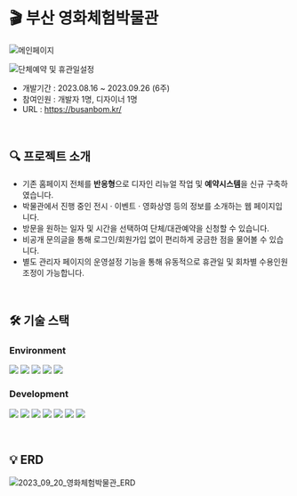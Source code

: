 # 🎬 부산 영화체험박물관
![메인페이지](https://github.com/Shye-Seo/busanbom/assets/93040911/d4337fd1-adb4-453c-9724-b2eec1d016aa)

![단체예약 및 휴관일설정](https://github.com/Shye-Seo/busanbom/assets/93040911/92551d03-f50e-422a-96e4-112c730fa2b9)
* 개발기간 : 2023.08.16 ~ 2023.09.26 (6주)
* 참여인원 : 개발자 1명, 디자이너 1명
* URL : <https://busanbom.kr/>

<br>

## 🔍 프로젝트 소개
- 기존 홈페이지 전체를 **반응형**으로 디자인 리뉴얼 작업 및 **예약시스템**을 신규 구축하였습니다.
- 박물관에서 진행 중인 전시 · 이벤트 · 영화상영 등의 정보를 소개하는 웹 페이지입니다. 
- 방문을 원하는 일자 및 시간을 선택하여 단체/대관예약을 신청할 수 있습니다. 
- 비공개 문의글을 통해 로그인/회원가입 없이 편리하게 궁금한 점을 물어볼 수 있습니다.
- 별도 관리자 페이지의 운영설정 기능을 통해 유동적으로 휴관일 및 회차별 수용인원 조정이 가능합니다.

<br>

## 🛠 기술 스택
### Environment
<picture><img src="https://img.shields.io/badge/Eclipse IDE-2C2255?style=for-the-badge&logo=Eclipse IDE&logoColor=white"></picture> <picture><img src="https://img.shields.io/badge/mysql-4479A1?style=for-the-badge&logo=mysql&logoColor=white"></picture> <picture><img src="https://img.shields.io/badge/amazonaws-232F3E?style=for-the-badge&logo=amazonaws&logoColor=white"></picture> <picture><img src="https://img.shields.io/badge/git-F05032?style=for-the-badge&logo=git&logoColor=white"></picture> <picture><img src="https://img.shields.io/badge/github-181717?style=for-the-badge&logo=github&logoColor=white"></picture>


### Development
<picture><img src="https://img.shields.io/badge/Spring Boot-6DB33F?style=for-the-badge&logo=Spring Boot&logoColor=white"></picture> <picture><img src="https://img.shields.io/badge/java-007396?style=for-the-badge&logo=openjdk&logoColor=white"></picture> <picture><img src="https://img.shields.io/badge/javascript-F7DF1E?style=for-the-badge&logo=javascript&logoColor=white"></picture> <picture><img src="https://img.shields.io/badge/jquery-0769AD?style=for-the-badge&logo=jquery&logoColor=white"></picture> <picture><img src="https://img.shields.io/badge/thymeleaf-005F0F?style=for-the-badge&logo=thymeleaf&logoColor=white"></picture> <picture><img src="https://img.shields.io/badge/html5-E34F26?style=for-the-badge&logo=html5&logoColor=white"></picture> <picture><img src="https://img.shields.io/badge/css-1572B6?style=for-the-badge&logo=css3&logoColor=white"></picture>

<br>

## 💡 ERD 
![2023_09_20_영화체험박물관_ERD](https://github.com/Shye-Seo/busanbom/assets/93040911/1bfb3207-0f92-4b78-82a5-6d580c54008b)
<br>


